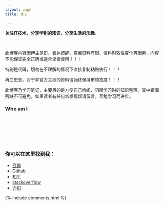 ```yaml
---
layout: page
title: 关于

---
```




**关注IT技术，分享学到的知识，分享生活的乐趣。**

<br/>


此博客内容因博主见识、表达措辞、查阅资料有限、资料时效性变化等因素，内容不能保证完全正确或适合读者使用！！！

特别是代码，切勿在不理解的情况下直接复制粘贴执行！！！

再三忠告，对于非官方文档的资料请始终保持审慎态度！！！

此博客乃学习笔记，主要目的是方便自己检阅、巩固学习时的知识整理，其中错漏残缺不可避免，如果读者有任何新发现烦请留言，互勉学习而进步。


### Who am I

<br/>
<br/>
<br/>
<br/>
<br/>

### 你可以在这里找到我：

- [豆瓣](https://www.douban.com/people/alonepig/)
- [Github](https://github.com/shjlone)
- [知乎]()
- [stackoverflow](https://stackoverflow.com/users/1317183/loneqd)
- [力扣](https://leetcode-cn.com/u/loneqd/)



{% include comments.html %}